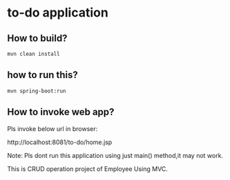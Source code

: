 # to-do application

## How to build?
```
mvn clean install
```

## how to run this?
```
mvn spring-boot:run
```

## How to invoke web app?

Pls invoke below url in browser:

http://localhost:8081/to-do/home.jsp

Note: Pls dont run this application using just main() method,it may not work.  

This is CRUD operation project of Employee Using MVC.
